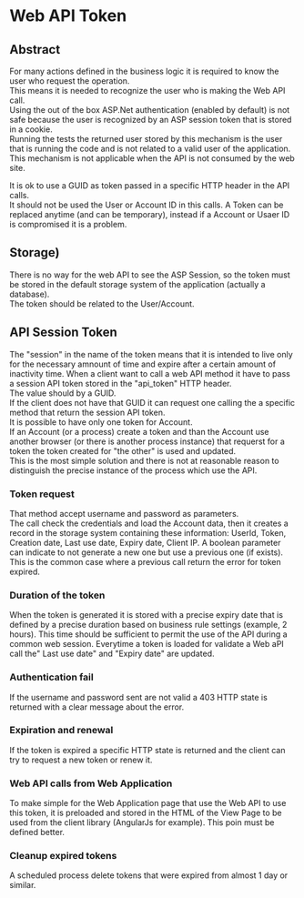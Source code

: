 # Web API Token

## Abstract

For many actions defined in the business logic it is required to know the user who request the operation.  
This means it is needed to recognize the user who is making the Web API call.  
Using the out of the box ASP.Net authentication (enabled by default) is not safe because the user is recognized by an ASP session token that is stored in a cookie.  
Running the tests the returned user stored by this mechanism is the user that is running the code and is not related to a valid user of the application.  
This mechanism is not applicable when the API is not consumed by the web site.  

It is ok to use a GUID as token passed in a specific HTTP header in the API calls.  
It should not be used the User or Account ID in this calls. A Token can be replaced anytime (and can be temporary), 
instead if a Account or Usaer ID is compromised it is a problem.

## Storage)

There is no way for the web API to see the ASP Session, 
so the token must be stored in the default storage system of the application (actually a database).  
The token should be related to the User/Account.

## API Session Token
The "session" in the name of the token means that it is intended to live only for the necessary amnount of time and expire after a certain amount of inactivity time.
When a client want to call a web API method it have to pass a session API token stored in the "api_token" HTTP header.  
The value should by a GUID.  
If the client does not have that GUID it can request one calling the a specific method that return the session API token.  
It is possible to have only one token for Account.  
If an Account (or a process) create a token and than the Account use another browser (or there is another process instance)
that requerst for a token the token created for "the other" is used and updated.  
This is the most simple solution and there is not at reasonable reason to distinguish the precise instance of the process which use the API.

### Token request
That method accept username and password as parameters.  
The call check the credentials and load the Account data, then it creates a record in the storage system containing these information:
UserId, Token, Creation date, Last use date, Expiry date, Client IP.
A boolean parameter can indicate to not generate a new one but use a previous one (if exists).
This is the common case where a previous call return the error for token expired.

### Duration of the token
When the token is generated it is stored with a precise expiry date that is defined by a precise duration based on business rule settings (example, 2 hours).
This time should be sufficient to permit the use of the API during a common web session.
Everytime a token is loaded for validate a Web aPI call the" Last use date" and "Expiry date" are updated.

### Authentication fail
If the username and password sent are not valid a 403 HTTP state is returned with a clear message about the error.

### Expiration and renewal
If the token is expired a specific HTTP state is returned and the client can try to request a new token or renew it.

### Web API calls from Web Application
To make simple for the Web Application page that use the Web API to use this token, it is preloaded and stored in the HTML of the View Page 
to be used from the client library (AngularJs for example).
This poin must be defined better.

### Cleanup expired tokens
A scheduled process delete tokens that were expired from almost 1 day or similar.